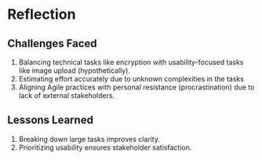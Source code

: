 # Reflection

## Challenges Faced
1. Balancing technical tasks like encryption with usability-focused tasks like image upload (hypothetically).
2. Estimating effort accurately due to unknown complexities in the tasks
3. Aligning Agile practices with personal resistance (procrastination) due to lack of external stakeholders.

## Lessons Learned
1. Breaking down large tasks improves clarity.
2. Prioritizing usability ensures stakeholder satisfaction.

